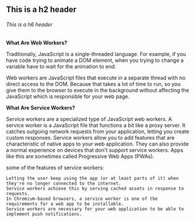 ## This is a h2 header
###### This is a h6 header

**What Are Web Workers?** 

Traditionally, JavaScript is a single-threaded language. For example, 
if you have code trying to animate a DOM element, when you trying to change a variable have to wait for the animation to end.

Web workers are JavaScript files that execute in a separate thread with no direct access to the DOM.
Because that takes a lot of time to run, so you give them to the browser to execute in the background without affecting the JavaScript which is responsible for your web page. 


**What Are Service Workers?**

Service workers are a specialized type of JavaScript web workers. A service worker is a JavaScript file that functions a bit like a proxy server. It catches outgoing network requests from your application, letting you create custom responses. 
Service workers allow you to add features that are characteristic of native apps to your web application.
They can also provide a normal experience on devices that don't support service workers. Apps like this are sometimes called Progressive Web Apps (PWAs). 

some of the features of service workers:

    Letting the user keep using the app (or at least parts of it) when they're no longer connected to the internet.
    Service workers achieve this by serving cached assets in response to requests.
    In Chromium-based browsers, a service worker is one of the requirements for a web app to be installable.
    Service workers are necessary for your web application to be able to implement push notifications.
